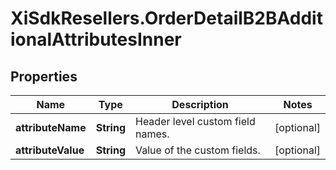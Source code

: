 # XiSdkResellers.OrderDetailB2BAdditionalAttributesInner

## Properties

Name | Type | Description | Notes
------------ | ------------- | ------------- | -------------
**attributeName** | **String** | Header level custom field names. | [optional] 
**attributeValue** | **String** | Value of the custom fields. | [optional] 


